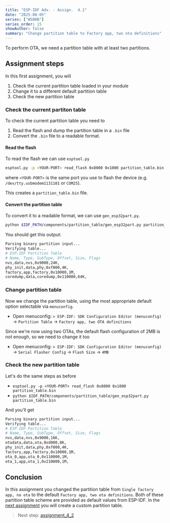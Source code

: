 ```yaml
---
title: "ESP-IDF Adv. - Assign.  4.1"
date: "2025-08-05"
series: ["WS00B"]
series_order: 15
showAuthor: false
summary: "Change partition table to Factory app, two ota definitions"
---
```


To perform OTA, we need a partition table with at least two partitions.

## Assignment steps

In this first assignment, you will

1. Check the current partition table loaded in your module
2. Change it to a different default partition table
3. Check the new partition table

### Check the current partiton table

To check the current partition table you need to

1. Read the flash and dump the partition table in a `.bin` file
2. Convert the `.bin` file to a readable format.

#### Read the flash
To read the flash we can use `esptool.py`

```bash
esptool.py -p <YOUR-PORT> read_flash 0x8000 0x1000 partition_table.bin
```

where `<YOUR-PORT>` is the same port you use to flash the device (e.g. `/dev/tty.usbmodem1131101` or `COM25`).

This creates a `partition_table.bin` file.

#### Convert the partition table

To convert it to a readable format, we can use `gen_esp32part.py`.

```bash
python $IDF_PATH/components/partition_table/gen_esp32part.py partition_table.bin
```

You should get this output:

```bash
Parsing binary partition input...
Verifying table...
# ESP-IDF Partition Table
# Name, Type, SubType, Offset, Size, Flags
nvs,data,nvs,0x9000,24K,
phy_init,data,phy,0xf000,4K,
factory,app,factory,0x10000,1M,
coredump,data,coredump,0x110000,64K,
```

### Change partition table

Now we change the partition table, using the most appropriate default option selectable via `menuconfig`.

* Open menuconfig: `> ESP-IDF: SDK Configuration Editor (menuconfig)`<br>
   &rarr; `Partition Table` &rarr; `Factory app, two OTA definitions`

Since we're now using two OTAs, the default flash configuration of 2MB is not enough, so we need to change it too

* Open menuconfig: `> ESP-IDF: SDK Configuration Editor (menuconfig)`<br>
   &rarr; `Serial Flasher Config` &rarr; `Flash Size` &rarr; `4MB`

### Check the new partition table

Let's do the same steps as before

* `esptool.py -p <YOUR-PORT> read_flash 0x8000 0x1000 partition_table.bin`
* `python $IDF_PATH/components/partition_table/gen_esp32part.py partition_table.bin `

And you'll get

```bash
Parsing binary partition input...
Verifying table...
# ESP-IDF Partition Table
# Name, Type, SubType, Offset, Size, Flags
nvs,data,nvs,0x9000,16K,
otadata,data,ota,0xd000,8K,
phy_init,data,phy,0xf000,4K,
factory,app,factory,0x10000,1M,
ota_0,app,ota_0,0x110000,1M,
ota_1,app,ota_1,0x210000,1M,
```


## Conclusion

In this assignment you changed the partition table from `Single factory app, no ota` to the default `Factory app, two ota definitions`.
Both of these partition table scheme are provided as default values from ESP-IDF.
In the [next assignment](../assignment-4-2) you will create a custom partition table.


> Next step: [assignment_4_2](../assignment-4-2/)
